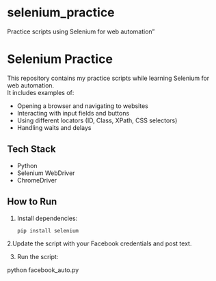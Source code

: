 # selenium_practice
Practice scripts using Selenium for web automation”
# Selenium Practice

This repository contains my practice scripts while learning Selenium for web automation.  
It includes examples of:

- Opening a browser and navigating to websites
- Interacting with input fields and buttons
- Using different locators (ID, Class, XPath, CSS selectors)
- Handling waits and delays

## Tech Stack
- Python
- Selenium WebDriver
- ChromeDriver

## How to Run
1. Install dependencies:  
   ```bash
   pip install selenium
2.Update the script with your Facebook credentials and post text.

3. Run the script:

python facebook_auto.py
